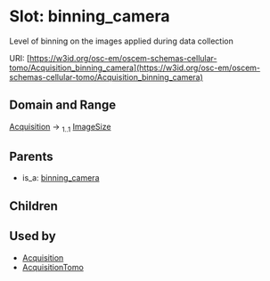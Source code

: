 
# Slot: binning_camera

Level of binning on the images applied during data collection

URI: [https://w3id.org/osc-em/oscem-schemas-cellular-tomo/Acquisition_binning_camera](https://w3id.org/osc-em/oscem-schemas-cellular-tomo/Acquisition_binning_camera)


## Domain and Range

[Acquisition](Acquisition.md) &#8594;  <sub>1..1</sub> [ImageSize](ImageSize.md)

## Parents

 *  is_a: [binning_camera](binning_camera.md)

## Children


## Used by

 * [Acquisition](Acquisition.md)
 * [AcquisitionTomo](AcquisitionTomo.md)
